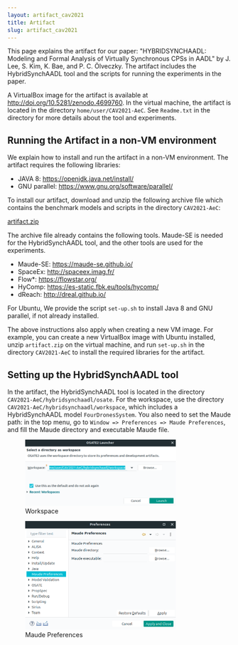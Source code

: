 ```yaml
---
layout: artifact_cav2021
title: Artifact 
slug: artifact_cav2021
---
```

<p>
This page explains the artifact for our paper: "HYBRIDSYNCHAADL: Modeling and
Formal Analysis of Virtually Synchronous CPSs in AADL" by J. Lee, S. Kim, K.
Bae, and P. C. Ölveczky. The artifact includes the HybridSynchAADL tool and the
scripts for running the experiments in the paper.
</p>
<p>
A VirtualBox image for the artifact is available at
<a href="http://doi.org/10.5281/zenodo.4699760">http://doi.org/10.5281/zenodo.4699760</a>. In the virtual machine, the artifact is
located in the directory <code>home/user/CAV2021-AeC</code>. See <code>Readme.txt</code> in the
directory for more details about the tool and experiments.
</p>

<h2>Running the Artifact in a non-VM environment</h2>
<p>
We explain how to install and run the artifact in a non-VM environment. The artifact requires the following libraries:
</p>

* JAVA 8: https://openjdk.java.net/install/ 
* GNU parallel: https://www.gnu.org/software/parallel/ 
<p>
To install our artifact, download and unzip the following archive file which
contains the benchmark models and scripts in the directory <code>CAV2021-AeC</code>: 
</p>
<p>
<a href="https://www.dropbox.com/sh/yqdb2vkkf2clhti/AACCsILskApL3s8MsBHN52sPa?dl=0">artifact.zip</a>
</p>

<p>
The archive file already contains the following tools. Maude-SE is needed for
the HybridSynchAADL tool, and the other tools are used for the experiments.
</p>

* Maude-SE: https://maude-se.github.io/
* SpaceEx: http://spaceex.imag.fr/
* Flow\*: https://flowstar.org/
* HyComp: https://es-static.fbk.eu/tools/hycomp/
* dReach: http://dreal.github.io/

<p>
For Ubuntu, We provide the script  <code>set-up.sh</code> to install Java 8 and GNU
parallel, if not already installed.
</p>

<p>
The above instructions also apply when creating a new VM image. For example,
you can create a new VirtualBox image with Ubuntu installed,  unzip
<code>artifact.zip</code> on the virtual machine, and run <code>set-up.sh</code> in the directory
<code>CAV2021-AeC</code> to install the required libraries for the artifact.
</p>


<h2>Setting up the HybridSynchAADL tool</h2>
<p>
In the artifact, the HybridSynchAADL tool is located in the directory
<code>CAV2021-AeC/hybridsynchaadl/osate</code>. For the workspace, use the directory
<code>CAV2021-AeC/hybridsynchaadl/workspace</code>, which includes a HybridSynchAADL model
<code>FourDronesSystem</code>. You also need to set the Maude path: in the top menu, go to
<code>Window => Preferences => Maude Preferences</code>, and fill the Maude directory and
executable Maude file.
</p>



<figure>
<img src="images/workspace.png" width="80%" height="80%">
<figcaption style="font-size: 14px">Workspace</figcaption>
</figure>
<figure>
<img src="images/maude_preferences.png" width="80%" height="80%">
<figcaption style="font-size: 14px">Maude Preferences</figcaption>
</figure>

<br />
<br />
